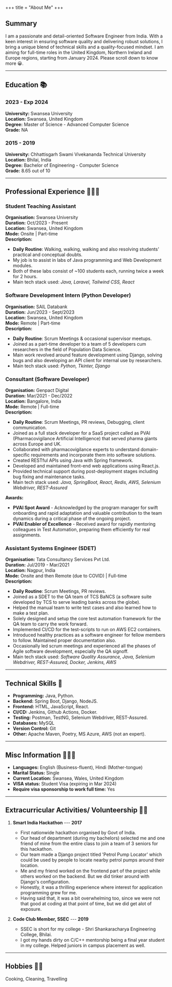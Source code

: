 +++ 
title = "About Me"
+++
## Summary

I am a passionate and detail-oriented Software Engineer from India. With a keen interest in ensuring software quality and delivering robust solutions, I bring a unique blend of technical skills and a quality-focused mindset. I am aiming for full-time roles in the United Kingdom, Northern Ireland and Europe regions, starting from January 2024. Please scroll down to know more 😀.

---

## Education 📚

### 2023 - Exp 2024

**University:** Swansea University  
**Location:** Swansea, United Kingdom  
**Degree:** Master of Science - Advanced Computer Science  
**Grade:** NA

### 2015 - 2019

**University:** Chhattisgarh Swami Vivekananda Technical University  
**Location:** Bhilai, India  
**Degree:** Bachelor of Engineering - Computer Science  
**Grade:** 8.65 out of 10

---

## Professional Experience 🕵🏼‍♂️

### Student Teaching Assistant

**Organisation:** Swansea University  
**Duration:** Oct/2023 - Present  
**Location:** Swansea, United Kingdom  
**Mode:** Onsite | Part-time  
**Description:**  

- **Daily Routine**: Walking, walking, walking and also resolving students' practical and conceptual doubts.
- My job is to assist in labs of Java programming and Web Development modules.
- Both of these labs consist of ~100 students each, running twice a week for 2 hours.
- Main tech stack used: *Java, Laravel, Tailwind CSS, React*

### Software Development Intern (Python Developer)

**Organisation:** SAIL Databank  
**Duration:** Jun/2023 - Sept/2023  
**Location:** Swansea, United Kingdom  
**Mode:** Remote | Part-time  
**Description:**  

- **Daily Routine**: Scrum Meetings & occasional supervisor meetups.
- Joined as a part-time developer to a team of 5 developers cum researchers in the field of Population Data Science.
- Main work revolved around feature development using Django, solving bugs and also developing an API client for internal use by researchers.
- Main tech stack used: *Python, Tkinter, Django*

### Consultant (Software Developer)

**Organisation:** Genpact Digital  
**Duration:** Mar/2021 - Dec/2022  
**Location:** Bangalore, India  
**Mode:** Remote | Full-time  
**Description:**  

- **Daily Routine**: Scrum Meetings, PR reviews, Debugging, client communication.
- Joined as a full stack developer for a SaaS project called as PVAI (Pharmacovigilance Artificial Intelligence) that served pharma giants across Europe and UK.
- Collaborated with pharmacovigilance experts to understand domain-specific requirements and incorporate them into software solutions.
- Created RESTful APIs using Java with Spring framework.
- Developed and maintained front-end web applications using React.js.
- Provided technical support during post-deployment stages including bug fixing and maintenance tasks.
- Main tech stack used: *Java, SpringBoot, React, Redis, AWS, Selenium Webdriver, REST-Assured*

**Awards:**  

- **PVAI Spot Award** - Acknowledged by the program manager for swift onboarding and rapid adaptation and valuable contribution to the team dynamics during a critical phase of the ongoing project.
- **PVAI Enabler of Excellence** - Received award for rapidly mentoring colleagues in Test Automation, preparing them efficiently for real assignments.

### Assistant Systems Engineer (SDET)

**Organisation:** Tata Consultancy Services Pvt Ltd.  
**Duration:** Jul/2019 - Mar/2021  
**Location:** Nagpur, India  
**Mode:** Onsite and then Remote (due to COVID) | Full-time  
**Description:**  

- **Daily Routine**: Scrum Meetings, PR reviews.
- Joined as a SDET to the QA team of TCS BaNCS (a software suite developed by TCS to serve leading banks across the globe).
- Helped the manual team to write test cases and also learned how to make a test plan.
- Solely designed and setup the core test automation framework for the QA team to carry the work forward.
- Implemented CI/CD for the test-scripts to run on AWS EC2 containers.
- Introduced healthy practices as a software engineer for fellow members to follow. Maintained proper documentation also.
- Occasionally led scrum meetings and experienced all the phases of Agile software development, especially the QA signoff.
- Main tech stack used: *Software Quality Assurance, Java, Selenium Webdriver, REST-Assured, Docker, Jenkins, AWS*

---

## Technical Skills 🧰

- **Programming:** Java, Python.
- **Backend:** Spring Boot, Django, NodeJS.
- **Frontend:** HTML, JavaScript, React.
- **CI/CD:** Jenkins, Github Actions, Docker.
- **Testing:** Postman, TestNG, Selenium Webdriver, REST-Assured.
- **Databases:** MySQL
- **Version Control:** Git
- **Other:** Apache Maven, Poetry, MS Azure, AWS (not an expert).

---

## Misc Information 🙅🏼‍♂️

- **Languages:** English (Business-fluent), Hindi (Mother-tongue)
- **Marital Status:** Single
- **Current Location:** Swansea, Wales, United Kingdom
- **VISA status:** Student Visa (expiring in Mar 2024)
- **Require visa sponsorship to work full time:** Yes

---

## Extracurricular Activities/ Volunteership 🥷🏼

1. **Smart India Hackathon**  --- **2017**

    - First nationwide hackathon organised by Govt of India.
    - Our head of department (during my bachelors) selected me and one friend of mine from the entire class to join a team of 3 seniors for this hackathon.
    - Our team made a Django project titled 'Petrol Pump Locator' which could be used by people to locate nearby petrol pumps around their location.
    - Me and my friend worked on the frontend part of the project while others worked on the backend. But we did tinker around with Django's configuration.
    - Honestly, it was a thrilling experience where interest for application programming grew for me.
    - Having said that, it was a bit overwhelming too, since we were not that good at coding at that point of time, but we did get alot of exposure.

2. **Code Club Member, SSEC**  --- **2019**

    - SSEC is short for my college - Shri Shankaracharya Engineering College, Bhilai.
    - I got my hands dirty on C/C++ mentorship being a final year student in my college. Helped juniors in campus placement as well.

---

## Hobbies 🫶🏼

Cooking, Cleaning, Travelling